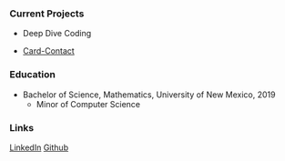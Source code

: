 
### Current Projects

* Deep Dive Coding

* [Card-Contact](contact-card-android/)



### Education

* Bachelor of Science, Mathematics, University of New Mexico, 2019
	* Minor of Computer Science 


### Links

[LinkedIn](https://www.linkedin.com/in/isaaclindland)
[Github]()